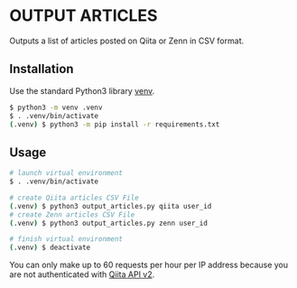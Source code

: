 # OUTPUT ARTICLES

Outputs a list of articles posted on Qiita or Zenn in CSV format.

## Installation

Use the standard Python3 library [venv](https://docs.python.org/ja/3/library/venv.html).

```bash
$ python3 -m venv .venv
$ . .venv/bin/activate
(.venv) $ python3 -m pip install -r requirements.txt
```

## Usage

```bash
# launch virtual environment
$ . .venv/bin/activate

# create Qiita articles CSV File
(.venv) $ python3 output_articles.py qiita user_id
# create Zenn articles CSV File
(.venv) $ python3 output_articles.py zenn user_id

# finish virtual environment
(.venv) $ deactivate
```

You can only make up to 60 requests per hour per IP address because you are not authenticated with [Qiita API v2](https://qiita.com/api/v2/docs).
